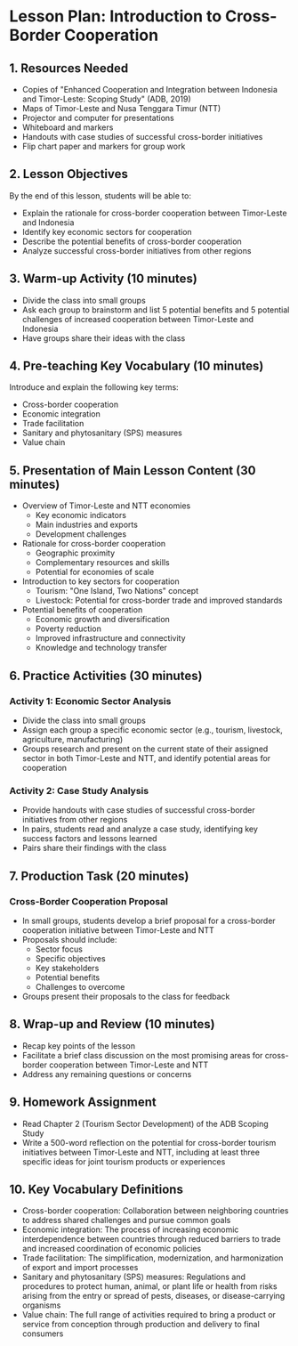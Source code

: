 # Lesson Plan: Introduction to Cross-Border Cooperation

## 1. Resources Needed

- Copies of "Enhanced Cooperation and Integration between Indonesia and Timor-Leste: Scoping Study" (ADB, 2019)
- Maps of Timor-Leste and Nusa Tenggara Timur (NTT)
- Projector and computer for presentations
- Whiteboard and markers
- Handouts with case studies of successful cross-border initiatives
- Flip chart paper and markers for group work

## 2. Lesson Objectives

By the end of this lesson, students will be able to:
- Explain the rationale for cross-border cooperation between Timor-Leste and Indonesia
- Identify key economic sectors for cooperation
- Describe the potential benefits of cross-border cooperation
- Analyze successful cross-border initiatives from other regions

## 3. Warm-up Activity (10 minutes)

- Divide the class into small groups
- Ask each group to brainstorm and list 5 potential benefits and 5 potential challenges of increased cooperation between Timor-Leste and Indonesia
- Have groups share their ideas with the class

## 4. Pre-teaching Key Vocabulary (10 minutes)

Introduce and explain the following key terms:
- Cross-border cooperation
- Economic integration
- Trade facilitation
- Sanitary and phytosanitary (SPS) measures
- Value chain

## 5. Presentation of Main Lesson Content (30 minutes)

- Overview of Timor-Leste and NTT economies
  * Key economic indicators
  * Main industries and exports
  * Development challenges
- Rationale for cross-border cooperation
  * Geographic proximity
  * Complementary resources and skills
  * Potential for economies of scale
- Introduction to key sectors for cooperation
  * Tourism: "One Island, Two Nations" concept
  * Livestock: Potential for cross-border trade and improved standards
- Potential benefits of cooperation
  * Economic growth and diversification
  * Poverty reduction
  * Improved infrastructure and connectivity
  * Knowledge and technology transfer

## 6. Practice Activities (30 minutes)

### Activity 1: Economic Sector Analysis
- Divide the class into small groups
- Assign each group a specific economic sector (e.g., tourism, livestock, agriculture, manufacturing)
- Groups research and present on the current state of their assigned sector in both Timor-Leste and NTT, and identify potential areas for cooperation

### Activity 2: Case Study Analysis
- Provide handouts with case studies of successful cross-border initiatives from other regions
- In pairs, students read and analyze a case study, identifying key success factors and lessons learned
- Pairs share their findings with the class

## 7. Production Task (20 minutes)

### Cross-Border Cooperation Proposal
- In small groups, students develop a brief proposal for a cross-border cooperation initiative between Timor-Leste and NTT
- Proposals should include:
  * Sector focus
  * Specific objectives
  * Key stakeholders
  * Potential benefits
  * Challenges to overcome
- Groups present their proposals to the class for feedback

## 8. Wrap-up and Review (10 minutes)

- Recap key points of the lesson
- Facilitate a brief class discussion on the most promising areas for cross-border cooperation between Timor-Leste and NTT
- Address any remaining questions or concerns

## 9. Homework Assignment

- Read Chapter 2 (Tourism Sector Development) of the ADB Scoping Study
- Write a 500-word reflection on the potential for cross-border tourism initiatives between Timor-Leste and NTT, including at least three specific ideas for joint tourism products or experiences

## 10. Key Vocabulary Definitions

- Cross-border cooperation: Collaboration between neighboring countries to address shared challenges and pursue common goals
- Economic integration: The process of increasing economic interdependence between countries through reduced barriers to trade and increased coordination of economic policies
- Trade facilitation: The simplification, modernization, and harmonization of export and import processes
- Sanitary and phytosanitary (SPS) measures: Regulations and procedures to protect human, animal, or plant life or health from risks arising from the entry or spread of pests, diseases, or disease-carrying organisms
- Value chain: The full range of activities required to bring a product or service from conception through production and delivery to final consumers